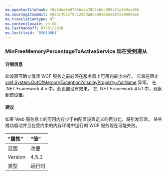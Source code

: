 ```yaml
---
ms.openlocfilehash: f8e5dee9e97956cea78b7c8ec999af1afe9ac66b
ms.sourcegitcommit: e02d17b2cf9c1258dadda4810a5e6072a0089aee
ms.translationtype: HT
ms.contentlocale: zh-CN
ms.lasthandoff: 07/01/2020
ms.locfileid: "85619861"
---
```

### <a name="minfreememorypercentagetoactiveservice-is-now-respected"></a>MinFreeMemoryPercentageToActiveService 现在受到遵从

#### <a name="details"></a>详细信息

此设置可确立激活 WCF 服务之前必须在服务器上可用的最小内存。 它旨在阻止 <xref:System.OutOfMemoryException?displayProperty=fullName> 异常。 在 .NET Framework 4.5 中，此设置没有效果。 在 .NET Framework 4.5.1 中，观察到该设置。

#### <a name="suggestion"></a>建议

如果 Web 服务器上的可用内存少于由配置设置定义的百分比，将引发异常。 某些成功启动并且在受约束的内存环境中运行的 WCF 服务现在可能失败。

| “属性”    | “值”       |
|:--------|:------------|
| 范围   |次要|
|Version|4.5.1|
|类型|运行时|
